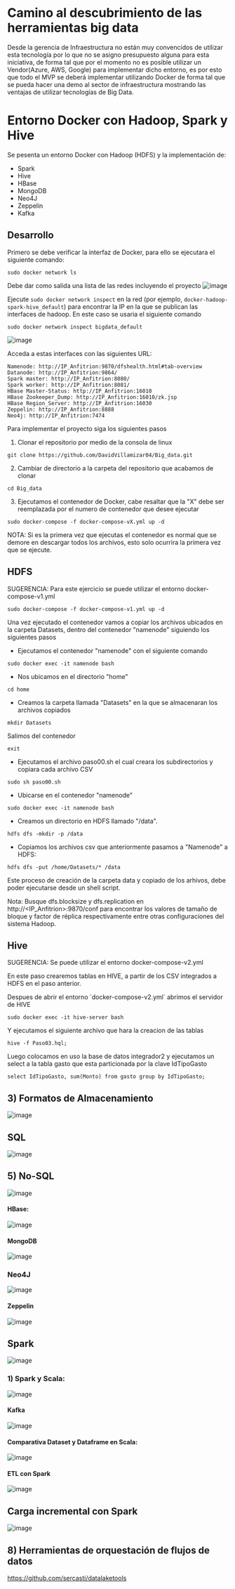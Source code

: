 # Camino al descubrimiento de las herramientas big data #

Desde la gerencia de Infraestructura no están muy convencidos de utilizar esta tecnología por lo que no se asigno presupuesto alguna para esta iniciativa, de forma tal que por el momento no es posible utilizar un Vendor(Azure, AWS, Google) para implementar dicho entorno, es por esto que todo el MVP se deberá implementar utilizando Docker de forma tal que se pueda hacer una demo al sector de infraestructura mostrando las ventajas de utilizar tecnologías de Big Data.

# Entorno Docker con Hadoop, Spark y Hive 

Se pesenta un entorno Docker con Hadoop (HDFS) y la implementación de:
* Spark
* Hive
* HBase
* MongoDB
* Neo4J
* Zeppelin
* Kafka


## Desarrollo

Primero se debe verificar la interfaz de Docker, para ello se ejecutara el siguiente comando:
```
sudo docker network ls
```
Debe dar como salida una lista de las redes incluyendo el proyecto 
![image](https://github.com/DavidVillamizar04/Big_data/assets/154456308/126b328e-1ed4-41a1-84f2-dee587d2597e)


Ejecute `sudo docker network inspect` en la red (por ejemplo, `docker-hadoop-spark-hive_default`) para encontrar la IP en la que se publican las interfaces de hadoop. En este caso se usaria el siguiente comando
```
sudo docker network inspect bigdata_default
```
![image](https://github.com/DavidVillamizar04/Big_data/assets/154456308/f6d12c2f-8778-4de6-8d78-f0bb957b954a)

Acceda a estas interfaces con las siguientes URL:

```
Namenode: http://IP_Anfitrion:9870/dfshealth.html#tab-overview
Datanode: http://IP_Anfitrion:9864/
Spark master: http://IP_Anfitrion:8080/
Spark worker: http://IP_Anfitrion:8081/	
HBase Master-Status: http://IP_Anfitrion:16010
HBase Zookeeper_Dump: http://IP_Anfitrion:16010/zk.jsp
HBase Region_Server: http://IP_Anfitrion:16030
Zeppelin: http://IP_Anfitrion:8888
Neo4j: http://IP_Anfitrion:7474
```

Para implementar el proyecto siga los siguientes pasos

1. Clonar el repositorio por medio de la consola de linux
```
git clone https://github.com/DavidVillamizar04/Big_data.git
```
2. Cambiar de directorio a la carpeta del repositorio que acabamos de clonar
```
cd Big_data
```
3. Ejecutamos el contenedor de Docker, cabe resaltar que la "X" debe ser reemplazada por el numero de contenedor que desee ejecutar
```
sudo docker-compose -f docker-compose-vX.yml up -d
```
NOTA: Si es la primera vez que ejecutas el contenedor es normal que se demore en descargar todos los archivos, esto solo ocurrira la primera vez que se ejecute.

## HDFS

SUGERENCIA: Para este ejercicio se puede utilizar el entorno docker-compose-v1.yml
```
sudo docker-compose -f docker-compose-v1.yml up -d
```
Una vez ejecutado el contenedor vamos a copiar los archivos ubicados en la carpeta Datasets, dentro del contenedor "namenode" siguiendo los siguientes pasos
* Ejecutamos el contenedor "namenode" con el siguiente comando
```
sudo docker exec -it namenode bash
```
* Nos ubicamos en el directorio "home"
```
cd home
```
* Creamos la carpeta llamada "Datasets" en la que se almacenaran los archivos copiados
```
mkdir Datasets
```
Salimos del contenedor 
```
exit
```
* Ejecutamos el archivo paso00.sh el cual creara los subdirectorios y copiara cada archivo CSV
```
sudo sh paso00.sh
```

* Ubicarse en el contenedor "namenode"

```
sudo docker exec -it namenode bash
```

* Creamos un directorio en HDFS llamado "/data".

```
hdfs dfs -mkdir -p /data
```

* Copiamos los archivos csv que anteriormente pasamos a "Namenode" a HDFS:
```
hdfs dfs -put /home/Datasets/* /data
```

Este proceso de creación de la carpeta data y copiado de los arhivos, debe poder ejecutarse desde un shell script.

Nota: Busque dfs.blocksize y dfs.replication en http://<IP_Anfitrion>:9870/conf para encontrar los valores de tamaño de bloque y factor de réplica respectivamente entre otras configuraciones del sistema Hadoop.

## Hive

SUGERENCIA: Se puede utilizar el entorno docker-compose-v2.yml

En este paso crearemos tablas en HIVE, a partir de los CSV integrados a HDFS en el paso anterior.

Despues de abrir el entorno ´docker-compose-v2.yml´ abrimos el servidor de HIVE
```
sudo docker exec -it hive-server bash
```
Y ejecutamos el siguiente archivo que hara la creacion de las tablas
```
hive -f Paso03.hql;
```
Luego colocamos en uso la base de datos integrador2 y ejecutamos un select a la tabla gasto que esta particionada por la clave IdTipoGasto
```
select IdTipoGasto, sum(Monto) from gasto group by IdTipoGasto;
```
## 3) Formatos de Almacenamiento

![image](https://github.com/DavidVillamizar04/Big_data/assets/154456308/8bb82ca5-1d86-4bd6-a345-14fa862a6d51)

## SQL

![image](https://github.com/DavidVillamizar04/Big_data/assets/154456308/7acf5225-da05-42b2-b70c-0000a42386d4)


## 5) No-SQL

![image](https://github.com/DavidVillamizar04/Big_data/assets/154456308/98480103-34b0-40a1-8bf2-0018b16a3b63)

#### HBase:

![image](https://github.com/DavidVillamizar04/Big_data/assets/154456308/5613b734-39be-43f8-a545-4347539bb108)
		

#### MongoDB

![image](https://github.com/DavidVillamizar04/Big_data/assets/154456308/c9918d08-5a55-48d2-aed7-8b9d3fc9bd3d)

	
### Neo4J

![image](https://github.com/DavidVillamizar04/Big_data/assets/154456308/190d8bb4-839d-4e8e-8b3c-e841e0654600)


#### Zeppelin

![image](https://github.com/DavidVillamizar04/Big_data/assets/154456308/ba9fac63-35ba-41fe-bea3-b3a684239be9)


## Spark

![image](https://github.com/DavidVillamizar04/Big_data/assets/154456308/d7b54dd0-4108-4724-9eb8-fc7ef6045398)


### 1) Spark y Scala:

![image](https://github.com/DavidVillamizar04/Big_data/assets/154456308/86ddf79d-7132-4bd5-ae40-f50a8df3de01)

#### Kafka	

![image](https://github.com/DavidVillamizar04/Big_data/assets/154456308/4a2d8e6c-937a-4d9d-a783-aaa5f9546b5c)


#### Comparativa Dataset y Dataframe en Scala:

![image](https://github.com/DavidVillamizar04/Big_data/assets/154456308/aa72f66d-5848-4409-a3de-4913ca34f832)


#### ETL con Spark

![image](https://github.com/DavidVillamizar04/Big_data/assets/154456308/4ae7e30e-c0ed-4611-8097-512acd20f3a5)


## Carga incremental con Spark 

![image](https://github.com/DavidVillamizar04/Big_data/assets/154456308/c368134a-3448-4c44-9248-c2a15a8c485e)

## 8) Herramientas de orquestación de flujos de datos

https://github.com/sercasti/datalaketools

